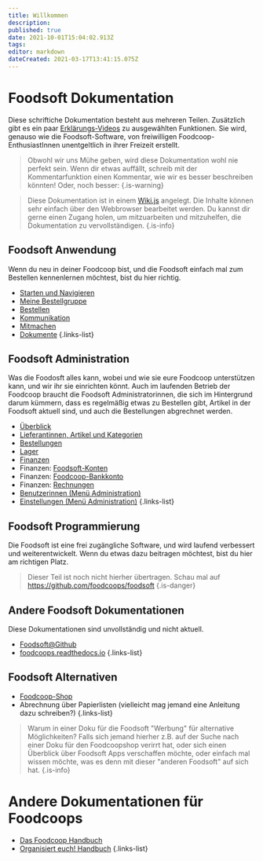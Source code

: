 ```yaml
---
title: Willkommen
description: 
published: true
date: 2021-10-01T15:04:02.913Z
tags: 
editor: markdown
dateCreated: 2021-03-17T13:41:15.075Z
---
```


# Foodsoft Dokumentation

Diese schriftiche Dokumentation besteht aus mehreren Teilen. Zusätzlich gibt es ein paar [Erklärungs-Videos](/de/Foodsoft/videos) zu ausgewählten Funktionen. Sie wird, genauso wie die Foodsoft-Software, von freiwilligen Foodcoop-EnthusiastInnen unentgeltlich in ihrer Freizeit erstellt. 


> Obwohl wir uns Mühe geben, wird diese Dokumentation wohl nie perfekt sein. Wenn dir etwas auffällt, schreib mit der Kommentarfunktion einen Kommentar, wie wir es besser beschreiben könnten! 
>Oder, noch besser:
{.is-warning}


> Diese Dokumentation ist in einem  [Wiki.js](wiki) angelegt. Die Inhalte können sehr einfach über den Webbrowser bearbeitet werden. Du kannst dir gerne einen Zugang holen, um mitzuarbeiten und mitzuhelfen, die Dokumentation zu vervollständigen. 
{.is-info}

## Foodsoft Anwendung

Wenn du neu in deiner Foodcoop bist, und die Foodsoft einfach mal zum Bestellen kennenlernen möchtest, bist du hier richtig. 
- [Starten und Navigieren](/de/Foodsoft/Anwendung/Navigation)
- [Meine Bestellgruppe](/de/Foodsoft/Anwendung/Bestellgruppe)
- [Bestellen](/de/Foodsoft/Anwendung/Bestellen)
- [Kommunikation](/de/Foodsoft/Anwendung/Kommunikation)
- [Mitmachen](/de/Foodsoft/Anwendung/Mitmachen)
- [Dokumente](/de/Foodsoft/Anwendung/Dokumente)
{.links-list}

## Foodsoft Administration

Was die Foodosft alles kann, wobei und wie sie eure Foodcoop unterstützen kann, und wir ihr sie einrichten könnt. Auch im laufenden Betrieb der Foodcoop braucht die Foodsoft  Administratorinnen, die sich im Hintergrund darum kümmern, dass es regelmäßig etwas zu Bestellen gibt, Artikel in der Foodsoft aktuell sind, und auch die Bestellungen abgrechnet werden. 

- [Überblick](/de/Foodsoft/Administration/Überblick)
- [Lieferantinnen, Artikel und Kategorien](/de/Foodsoft/Administration/Lieferantinnen)
- [Bestellungen](/de/Foodsoft/Administration/Bestellungen)
- [Lager](/de/Foodsoft/Administration/Lager)
- [Finanzen](/de/Foodsoft/Administration/Finanzen)
- Finanzen: [Foodsoft-Konten](/de/Foodsoft/Administration/Finanzen/Konten) 
- Finanzen: [Foodcoop-Bankkonto](/de/Foodsoft/Administration/Finanzen/Bankkonto)
- Finanzen: [Rechnungen](/de/Foodsoft/Administration/Finanzen/Rechnungen)
- [Benutzerinnen (Menü Administration)](/de/Foodsoft/Administration/Benutzerverwaltung)
- [Einstellungen (Menü Administration)](/de/Foodsoft/Administration/Einstellungen)
{.links-list}


## Foodsoft Programmierung

Die Foodsoft ist eine frei zugängliche Software, und wird laufend verbessert und weiterentwickelt. Wenn du etwas dazu beitragen möchtest, bist du hier am richtigen Platz.

> Dieser Teil ist noch nicht hierher übertragen. Schau mal auf https://github.com/foodcoops/foodsoft 
{.is-danger}

## Andere Foodsoft Dokumentationen

Diese Dokumentationen sind unvollständig und nicht aktuell.

  - [Foodsoft@Github](https://github.com/foodcoops/foodsoft/wiki/Doku) 
  - [foodcoops.readthedocs.io](https://foodcoops.readthedocs.io/en/latest/)
{.links-list}


## Foodsoft Alternativen


- [Foodcoop-Shop](https://www.foodcoopshop.com/)
- Abrechnung über Papierlisten (vielleicht mag jemand eine Anleitung dazu schreiben?)
{.links-list}

> Warum in einer Doku für die Foodsoft "Werbung" für alternative Möglichkeiten? Falls sich jemand hierher z.B. auf der Suche nach einer Doku für den Foodcoopshop verirrt hat, oder sich einen Überblick über Foodsoft Apps verschaffen möchte, oder einfach mal wissen möchte, was es denn mit dieser "anderen Foodsoft" auf sich hat.
{.is-info}

# Andere Dokumentationen für Foodcoops

- [Das Foodcoop Handbuch](https://handbuch.foodcoops.at/)
- [Organisiert euch! Handbuch](https://organisiert-euch.org/)
{.links-list}